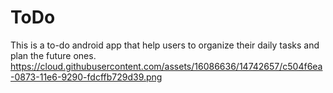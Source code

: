 # ToDo
This is a to-do android app that help users to organize their daily tasks and plan the future ones.
https://cloud.githubusercontent.com/assets/16086636/14742657/c504f6ea-0873-11e6-9290-fdcffb729d39.png

